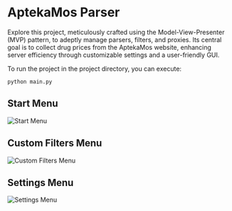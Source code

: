 # AptekaMos Parser

Explore this project, meticulously crafted using the Model-View-Presenter (MVP) pattern, to adeptly manage parsers, filters, and proxies. Its central goal is to collect drug prices from the AptekaMos website, enhancing server efficiency through customizable settings and a user-friendly GUI.

To run the project in the project directory, you can execute:

```python main.py``` 

## Start Menu
![Start Menu](https://github.com/apastukhanov/AptekaMos/assets/36933268/db9a377a-7ef7-4d16-afd1-56a915a4fb7a)

## Custom Filters Menu
![Custom Filters Menu](https://github.com/apastukhanov/AptekaMos/assets/36933268/1e7be175-f8e3-4ff3-9fce-a8188b31f4ee)

## Settings Menu
![Settings Menu](https://github.com/apastukhanov/AptekaMos/assets/36933268/5eca5703-441c-413f-80df-e1d1ca691af5)

